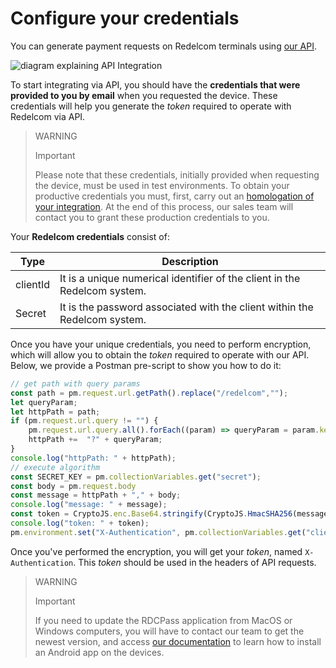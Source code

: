 # Configure your credentials

You can generate payment requests on Redelcom terminals using [our API](https://api-dev.redelcom.cl:20010/v2).

</center>

![diagram explaining API Integration](/images/Redelcom/integrate-via-API.png)

</center>

To start integrating via API, you should have the **credentials that were provided to you by email** when you requested the device. These credentials will help you generate the *token* required to operate with Redelcom via API.

> WARNING
>
> Important
>
> Please note that these credentials, initially provided when requesting the device, must be used in test environments. To obtain your productive credentials you must, first, carry out an [homologation of your integration](/developers/en/docs/redelcom/how-tos/integration-homologation/api). At the end of this process, our sales team will contact you to grant these production credentials to you.

Your **Redelcom credentials** consist of:

| Type | Description |
|---|---|
| clientId | It is a unique numerical identifier of the client in the Redelcom system. |
| Secret | It is the password associated with the client within the Redelcom system. |

Once you have your unique credentials, you need to perform encryption, which will allow you to obtain the *token* required to operate with our API. Below, we provide a Postman pre-script to show you how to do it:

```javascript
// get path with query params
const path = pm.request.url.getPath().replace("/redelcom","");
let queryParam;
let httpPath = path;
if (pm.request.url.query != "") {
    pm.request.url.query.all().forEach((param) => queryParam = param.key + "=" +  param.value);
    httpPath +=  "?" + queryParam;
}
console.log("httpPath: " + httpPath);
// execute algorithm
const SECRET_KEY = pm.collectionVariables.get("secret");
const body = pm.request.body
const message = httpPath + "," + body;
console.log("message: " + message);
const token = CryptoJS.enc.Base64.stringify(CryptoJS.HmacSHA256(message, SECRET_KEY));
console.log("token: " + token);
pm.environment.set("X-Authentication", pm.collectionVariables.get("clientId") + ";" + token);
```

Once you've performed the encryption, you will get your *token*, named `X-Authentication`. This *token* should be used in the headers of API requests.


> WARNING
>
> Important
>
> If you need to update the RDCPass application from MacOS or Windows computers, you will have to contact our team to get the newest version, and access [our documentation](/developers/en/docs/redelcom/how-tos/install-app-android-macos-windows) to learn how to install an Android app on the devices.